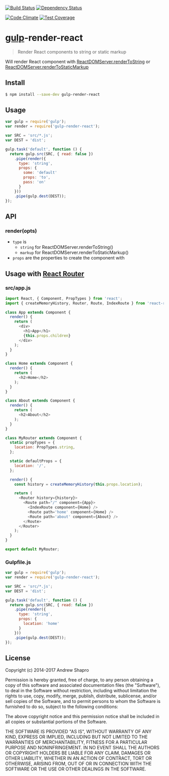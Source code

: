 [![Build Status](https://travis-ci.org/abramz/gulp-render-react.svg)](https://travis-ci.org/abramz/gulp-render-react)
[![Dependency Status](https://david-dm.org/abramz/gulp-render-react.svg)](https://david-dm.org/abramz/gulp-render-react)

[![Code Climate](https://codeclimate.com/github/abramz/gulp-render-react/badges/gpa.svg)](https://codeclimate.com/github/abramz/gulp-render-react)
[![Test Coverage](https://codeclimate.com/github/abramz/gulp-render-react/badges/coverage.svg)](https://codeclimate.com/github/abramz/gulp-render-react/coverage)

# [gulp](http://gulpjs.com)-render-react 
> Render React components to string or static markup

Will render React component with [ReactDOMServer.renderToString](https://facebook.github.io/react/docs/top-level-api.html#reactdomserver.rendertostring) or [ReactDOMServer.renderToStaticMarkup](https://facebook.github.io/react/docs/top-level-api.html#reactdomserver.rendertostaticmarkup)

## Install
```sh
$ npm install --save-dev gulp-render-react
```

## Usage
```js
var gulp = require('gulp');
var render = require('gulp-render-react');

var SRC = 'src/*.js';
var DEST = 'dist';

gulp.task('default', function () {
  return gulp.src(SRC, { read: false })
    .pipe(render({
      type: 'string',
      props: {
        some: 'default'
        props: 'to',
        pass: 'on'
      }
    }))
    .pipe(gulp.dest(DEST));
});
```
## API

### render(opts)

* `type` is
  * `string` for ReactDOMServer.renderToString()
  * `markup` for ReactDOMServer.renderToStaticMarkup()
* `props` are the properties to create the component with

## Usage with [React Router](https://github.com/reactjs/react-router)
### src/app.js
```js
import React, { Component, PropTypes } from 'react';
import { createMemoryHistory, Router, Route, IndexRoute } from 'react-router';

class App extends Component {
  render() {
    return (
      <div>
        <h1>App</h1>
        {this.props.children}
      </div>
    );
  }
}

class Home extends Component {
  render() {
    return (
      <h2>Home</h2>
    );
  }
}

class About extends Component {
  render() {
    return (
      <h2>About</h2>
    );
  }
}

class MyRouter extends Component {
  static propTypes = {
    location: PropTypes.string,
  };

  static defaultProps = {
    location: '/',
  };

  render() {
    const history = createMemoryHistory(this.props.location);

    return (
      <Router history={history}>
        <Route path="/" component={App}>
          <IndexRoute component={Home} />
          <Route path='home' component={Home} />
          <Route path='about' component={About} />
        </Route>
      </Router>
    );
  }
}

export default MyRouter;
```

### Gulpfile.js
```js
var gulp = require('gulp');
var render = require('gulp-render-react');

var SRC = 'src/*.js';
var DEST = 'dist';

gulp.task('default', function () {
  return gulp.src(SRC, { read: false })
    .pipe(render({
      type: 'string',
      props: {
        location: 'home'
      }
    }))
    .pipe(gulp.dest(DEST));
});
```

## License

Copyright (c) 2014-2017 Andrew Shapro

Permission is hereby granted, free of charge, to any person obtaining a copy of this software and associated documentation files (the "Software"), to deal in the Software without restriction, including without limitation the rights to use, copy, modify, merge, publish, distribute, sublicense, and/or sell copies of the Software, and to permit persons to whom the Software is furnished to do so, subject to the following conditions:

The above copyright notice and this permission notice shall be included in all copies or substantial portions of the Software.

THE SOFTWARE IS PROVIDED "AS IS", WITHOUT WARRANTY OF ANY KIND, EXPRESS OR IMPLIED, INCLUDING BUT NOT LIMITED TO THE WARRANTIES OF MERCHANTABILITY, FITNESS FOR A PARTICULAR PURPOSE AND NONINFRINGEMENT. IN NO EVENT SHALL THE AUTHORS OR COPYRIGHT HOLDERS BE LIABLE FOR ANY CLAIM, DAMAGES OR OTHER LIABILITY, WHETHER IN AN ACTION OF CONTRACT, TORT OR OTHERWISE, ARISING FROM, OUT OF OR IN CONNECTION WITH THE SOFTWARE OR THE USE OR OTHER DEALINGS IN THE SOFTWARE.
